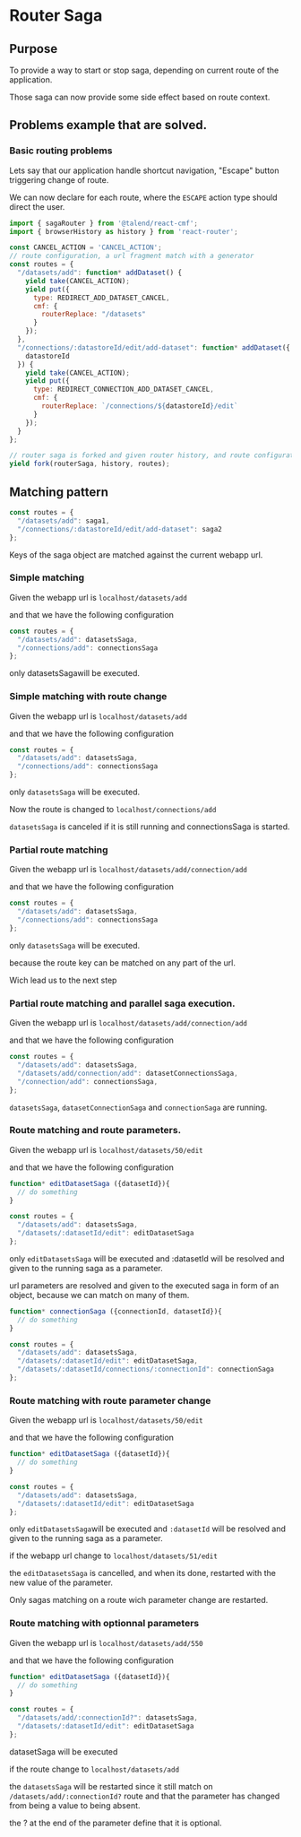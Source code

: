 # Router Saga

## Purpose

To provide a way to start or stop saga, depending on current route of the application.

Those saga can now provide some side effect based on route context.

## Problems example that are solved.

### Basic routing problems

Lets say that our application handle shortcut navigation, "Escape" button triggering change of route.

We can now declare for each route, where the `ESCAPE` action type should direct the user.

```javascript
import { sagaRouter } from '@talend/react-cmf';
import { browserHistory as history } from 'react-router';

const CANCEL_ACTION = 'CANCEL_ACTION';
// route configuration, a url fragment match with a generator
const routes = {
  "/datasets/add": function* addDataset() {
    yield take(CANCEL_ACTION);
    yield put({
      type: REDIRECT_ADD_DATASET_CANCEL,
      cmf: {
        routerReplace: "/datasets"
      }
    });
  },
  "/connections/:datastoreId/edit/add-dataset": function* addDataset({
    datastoreId
  }) {
    yield take(CANCEL_ACTION);
    yield put({
      type: REDIRECT_CONNECTION_ADD_DATASET_CANCEL,
      cmf: {
        routerReplace: `/connections/${datastoreId}/edit`
      }
    });
  }
};

// router saga is forked and given router history, and route configuration
yield fork(routerSaga, history, routes);
```
## Matching pattern

```javascript
const routes = {
  "/datasets/add": saga1,
  "/connections/:datastoreId/edit/add-dataset": saga2
};
```

Keys of the saga object are matched against the current webapp url.

### Simple matching

Given the webapp url is `localhost/datasets/add`

and that we have the following configuration

```javascript
const routes = {
  "/datasets/add": datasetsSaga,
  "/connections/add": connectionsSaga
};
```

only datasetsSagawill be executed.

### Simple matching with route change

Given the webapp url is `localhost/datasets/add`

and that we have the following configuration

```javascript
const routes = {
  "/datasets/add": datasetsSaga,
  "/connections/add": connectionsSaga
};
```
only `datasetsSaga` will be executed.

Now the route is changed to `localhost/connections/add`

`datasetsSaga` is canceled if it is still running and connectionsSaga is started.

### Partial route matching

Given the webapp url is `localhost/datasets/add/connection/add`

and that we have the following configuration

```javascript
const routes = {
  "/datasets/add": datasetsSaga,
  "/connections/add": connectionsSaga
};
```
only `datasetsSaga` will be executed.

because the route key can be matched on any part of the url.

Wich lead us to the next step

### Partial route matching and parallel saga execution.

Given the webapp url is `localhost/datasets/add/connection/add`

and that we have the following configuration

```javascript
const routes = {
  "/datasets/add": datasetsSaga,
  "/datasets/add/connection/add": datasetConnectionsSaga,
  "/connection/add": connectionsSaga,
};
```
`datasetsSaga`, `datasetConnectionSaga` and `connectionSaga` are running.

### Route matching and route parameters.
Given the webapp url is `localhost/datasets/50/edit`

and that we have the following configuration

```javascript
function* editDatasetSaga ({datasetId}){
  // do something
}

const routes = {
  "/datasets/add": datasetsSaga,
  "/datasets/:datasetId/edit": editDatasetSaga
};
```
only `editDatasetsSaga` will be executed and :datasetId will be resolved and given to the running saga as a parameter.

url parameters are resolved and given to the executed saga in form of an object, because we can match on many of them.

```javascript
function* connectionSaga ({connectionId, datasetId}){
  // do something
}

const routes = {
  "/datasets/add": datasetsSaga,
  "/datasets/:datasetId/edit": editDatasetSaga,
  "/datasets/:datasetId/connections/:connectionId": connectionSaga
};
```

### Route matching with route parameter change
Given the webapp url is `localhost/datasets/50/edit`

and that we have the following configuration

```javascript
function* editDatasetSaga ({datasetId}){
  // do something
}

const routes = {
  "/datasets/add": datasetsSaga,
  "/datasets/:datasetId/edit": editDatasetSaga
};
```

only `editDatasetsSaga`will be executed and `:datasetId` will be resolved and given to the running saga as a parameter.

if the webapp url change to `localhost/datasets/51/edit`

the `editDatasetsSaga` is cancelled, and when its done, restarted with the new value of the parameter.

Only sagas matching on a route wich parameter change are restarted.

### Route matching with optionnal parameters
Given the webapp url is `localhost/datasets/add/550`

and that we have the following configuration

```javascript
function* editDatasetSaga ({datasetId}){
  // do something
}

const routes = {
  "/datasets/add/:connectionId?": datasetsSaga,
  "/datasets/:datasetId/edit": editDatasetSaga
};
```
datasetSaga will be executed

if the route change to `localhost/datasets/add`

the `datasetsSaga` will be restarted since it still match on `/datasets/add/:connectionId?` route and that the parameter has changed from being a value to being absent.

the ? at the end of the parameter define that it is optional.
